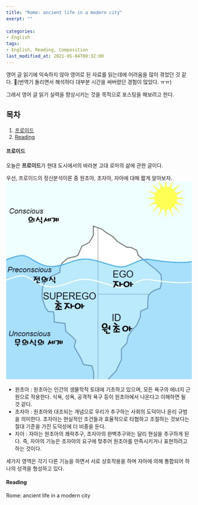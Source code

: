 ```yaml
---
title: "Rome: ancient life in a modern city"
exerpt: ""

categories:
- English
tags:
- English, Reading, Composition
last_modified_at: 2021-05-04T00:32:00
---
```


영어 글 읽기에 익숙하지 않아 영어로 된 자료를 읽는데에 어려움을 많이 겪었던 것 같다. (번역기 돌리면서 해석하다 대부분 시간을 써버렸던 경험이 많았다. ㅠㅠ)

그래서 영어 글 읽기 실력을 향상시키는 것을 목적으로 포스팅을 해보려고 한다.

## 목차
1. [프로이드](#프로이드)
2. [Reading](#Reading)
#### 프로이드
오늘은 **프로이드**가 현대 도시에서의 바라본 고대 로마의 삶에 관한 글이다.

우선, 프로이드의 정신분석이론 중 원초아, 초자아, 자아에 대해 짧게 알아보자.
[![프로이드 정신분석이론](./assets/freud_theory.png)](https://m.blog.naver.com/PostView.nhn?blogId=hodu79&logNo=221097463689&proxyReferer=https:%2F%2Fwww.google.com%2F)

- 원초아
  : 원초아는 인간의 생물학적 토대에 기초하고 있으며, 모든 욕구의 에너지 근원으로 작용한다. 식욕, 성욕, 공격적 욕구 등이 원초아에서 나온다고 이해하면 될 것 같다.
- 초자아
  : 원초아와 대조되는 개념으로 우리가 추구하는 사회의 도덕이나 윤리 규범을 의미한다. 초자아는 현실적인 조건들과 효율적으로 타협하고 조절하는 것보다는 절대 기준을 가진 도덕성에 더 비중을 둔다.
- 자아
  : 자아는 원초아의 쾌락추구, 초자아의 완벽추구와는 달리 현실을 추구하게 된다. 즉, 자아의 기능은 초자아의 요구에 맞추어 원초아를 만족시키거나 표현하려고 하는 것이다.

세가지 영역은 각기 다른 기능을 하면서 서로 상호작용을 하며 자아에 의해 통합되어 하나의 성격을 형성하고 있다.

#### Reading

Rome: ancient life in a modern city
